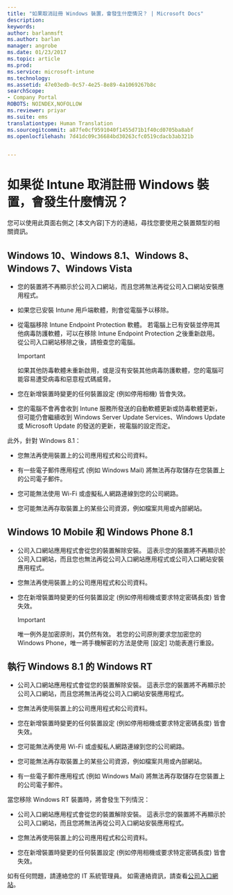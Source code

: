```yaml
---
title: "如果取消註冊 Windows 裝置，會發生什麼情況？ | Microsoft Docs"
description: 
keywords: 
author: barlanmsft
ms.author: barlan
manager: angrobe
ms.date: 01/23/2017
ms.topic: article
ms.prod: 
ms.service: microsoft-intune
ms.technology: 
ms.assetid: 47e03edb-0c57-4e25-8e89-4a1069267b8c
searchScope:
- Company Portal
ROBOTS: NOINDEX,NOFOLLOW
ms.reviewer: priyar
ms.suite: ems
translationtype: Human Translation
ms.sourcegitcommit: a87fe0cf9591040f1455d71b1f40cd0705ba8abf
ms.openlocfilehash: 7d41dc09c36684bd30263cfc0519cdacb3ab321b


---
```



# <a name="what-happens-if-you-unenroll-your-windows-device-from-intune"></a>如果從 Intune 取消註冊 Windows 裝置，會發生什麼情況？

您可以使用此頁面右側之 [本文內容]下方的連結，尋找您要使用之裝置類型的相關資訊。


## <a name="windows-10-windows-81-windows-8-windows-7-windows-vista"></a>Windows 10、Windows 8.1、Windows 8、Windows 7、Windows Vista

-   您的裝置將不再顯示於公司入口網站，而且您將無法再從公司入口網站安裝應用程式。

-   如果您已安裝 Intune 用戶端軟體，則會從電腦予以移除。

-   從電腦移除 Intune Endpoint Protection 軟體。 若電腦上已有安裝並停用其他病毒防護軟體，可以在移除 Intune Endpoint Protection 之後重新啟用。 從公司入口網站移除之後，請檢查您的電腦。

    > [!IMPORTANT]
    > 如果其他防毒軟體未重新啟用，或是沒有安裝其他病毒防護軟體，您的電腦可能容易遭受病毒和惡意程式碼威脅。

-   您在新增裝置時變更的任何裝置設定 (例如停用相機) 皆會失效。

-   您的電腦不會再會收到 Intune 服務所發送的自動軟體更新或防毒軟體更新， 但可能仍會繼續收到 Windows Server Update Services、Windows Update 或 Microsoft Update 的發送的更新，視電腦的設定而定。

此外，針對 Windows 8.1：

-   您無法再使用裝置上的公司應用程式和公司資料。

-   有一些電子郵件應用程式 (例如 Windows Mail) 將無法再存取儲存在您裝置上的公司電子郵件。

-   您可能無法使用 Wi-Fi 或虛擬私人網路連線到您的公司網路。

-   您可能無法再存取裝置上的某些公司資源，例如檔案共用或內部網站。

## <a name="windows-10-mobile-and-windows-phone-81"></a>Windows 10 Mobile 和 Windows Phone 8.1

-   公司入口網站應用程式會從您的裝置解除安裝。 這表示您的裝置將不再顯示於公司入口網站，而且您也無法再從公司入口網站應用程式或公司入口網站安裝應用程式。

-   您無法再使用裝置上的公司應用程式和公司資料。

-   您在新增裝置時變更的任何裝置設定 (例如停用相機或要求特定密碼長度) 皆會失效。

    > [!IMPORTANT]
    > 唯一例外是加密原則，其仍然有效。 若您的公司原則要求您加密您的 Windows Phone，唯一將手機解密的方法是使用 [設定] 功能表進行重設。

## <a name="windows-rt-running-windows-81"></a>執行 Windows 8.1 的 Windows RT

-   公司入口網站應用程式會從您的裝置解除安裝。 這表示您的裝置將不再顯示於公司入口網站，而且您將無法再從公司入口網站安裝應用程式。

-   您無法再使用裝置上的公司應用程式和公司資料。

-   您在新增裝置時變更的任何裝置設定 (例如停用相機或要求特定密碼長度) 皆會失效。

-   您可能無法再使用 Wi-Fi 或虛擬私人網路連線到您的公司網路。

-   您可能無法再存取裝置上的某些公司資源，例如檔案共用或內部網站。

-   有一些電子郵件應用程式 (例如 Windows Mail) 將無法再存取儲存在您裝置上的公司電子郵件。

當您移除 Windows RT 裝置時，將會發生下列情況：

-   公司入口網站應用程式會從您的裝置解除安裝。 這表示您的裝置將不再顯示於公司入口網站，而且您將無法再從公司入口網站安裝應用程式。

-   您無法再使用裝置上的公司應用程式和公司資料。

-   您在新增裝置時變更的任何裝置設定 (例如停用相機或要求特定密碼長度) 皆會失效。

如有任何問題，請連絡您的 IT 系統管理員。 如需連絡資訊，請查看[公司入口網站](http://portal.manage.microsoft.com)。



<!--HONumber=Jan17_HO4-->



